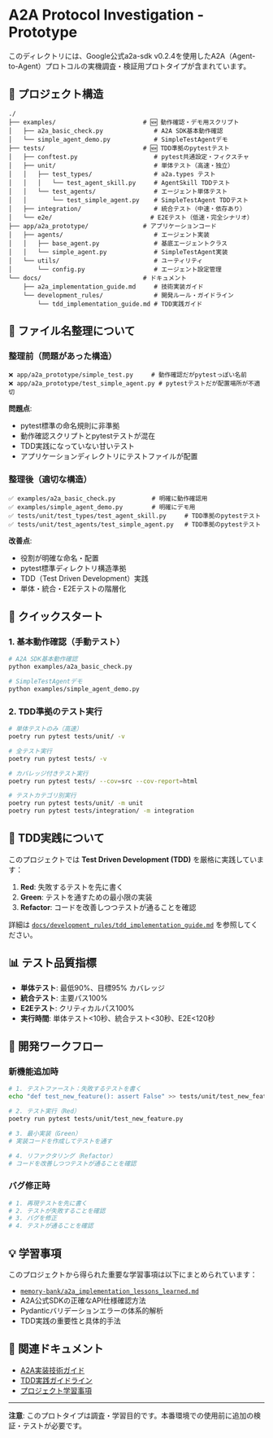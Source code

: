 # A2A Protocol Investigation - Prototype

このディレクトリには、Google公式a2a-sdk v0.2.4を使用したA2A（Agent-to-Agent）プロトコルの実機調査・検証用プロトタイプが含まれています。

## 📁 プロジェクト構造

```
./
├── examples/                        # 🆕 動作確認・デモ用スクリプト
│   ├── a2a_basic_check.py              # A2A SDK基本動作確認
│   └── simple_agent_demo.py            # SimpleTestAgentデモ
├── tests/                           # 🆕 TDD準拠のpytestテスト
│   ├── conftest.py                     # pytest共通設定・フィクスチャ
│   ├── unit/                           # 単体テスト（高速・独立）
│   │   ├── test_types/                 # a2a.types テスト
│   │   │   └── test_agent_skill.py     # AgentSkill TDDテスト
│   │   └── test_agents/                # エージェント単体テスト
│   │       └── test_simple_agent.py    # SimpleTestAgent TDDテスト
│   ├── integration/                    # 統合テスト（中速・依存あり）
│   └── e2e/                           # E2Eテスト（低速・完全シナリオ）
├── app/a2a_prototype/               # アプリケーションコード
│   ├── agents/                         # エージェント実装
│   │   ├── base_agent.py               # 基底エージェントクラス
│   │   └── simple_agent.py             # SimpleTestAgent実装
│   └── utils/                          # ユーティリティ
│       └── config.py                   # エージェント設定管理
└── docs/                            # ドキュメント
    ├── a2a_implementation_guide.md     # 技術実装ガイド
    └── development_rules/              # 開発ルール・ガイドライン
        └── tdd_implementation_guide.md # TDD実践ガイド
```

## 🔄 ファイル名整理について

### 整理前（問題があった構造）

```
❌ app/a2a_prototype/simple_test.py     # 動作確認だがpytestっぽい名前
❌ app/a2a_prototype/test_simple_agent.py # pytestテストだが配置場所が不適切
```

**問題点**:
- pytest標準の命名規則に非準拠
- 動作確認スクリプトとpytestテストが混在
- TDD実践になっていない甘いテスト
- アプリケーションディレクトリにテストファイルが配置

### 整理後（適切な構造）

```
✅ examples/a2a_basic_check.py          # 明確に動作確認用
✅ examples/simple_agent_demo.py        # 明確にデモ用
✅ tests/unit/test_types/test_agent_skill.py     # TDD準拠のpytestテスト
✅ tests/unit/test_agents/test_simple_agent.py   # TDD準拠のpytestテスト
```

**改善点**:
- 役割が明確な命名・配置
- pytest標準ディレクトリ構造準拠
- TDD（Test Driven Development）実践
- 単体・統合・E2Eテストの階層化

## 🚀 クイックスタート

### 1. 基本動作確認（手動テスト）

```bash
# A2A SDK基本動作確認
python examples/a2a_basic_check.py

# SimpleTestAgentデモ
python examples/simple_agent_demo.py
```

### 2. TDD準拠のテスト実行

```bash
# 単体テストのみ（高速）
poetry run pytest tests/unit/ -v

# 全テスト実行
poetry run pytest tests/ -v

# カバレッジ付きテスト実行
poetry run pytest tests/ --cov=src --cov-report=html

# テストカテゴリ別実行
poetry run pytest tests/unit/ -m unit
poetry run pytest tests/integration/ -m integration
```

## 🎯 TDD実践について

このプロジェクトでは **Test Driven Development (TDD)** を厳格に実践しています：

1. **Red**: 失敗するテストを先に書く
2. **Green**: テストを通すための最小限の実装
3. **Refactor**: コードを改善しつつテストが通ることを確認

詳細は [`docs/development_rules/tdd_implementation_guide.md`](../../docs/development_rules/tdd_implementation_guide.md) を参照してください。

## 📊 テスト品質指標

- **単体テスト**: 最低90%、目標95% カバレッジ
- **統合テスト**: 主要パス100%
- **E2Eテスト**: クリティカルパス100%
- **実行時間**: 単体テスト<10秒、統合テスト<30秒、E2E<120秒

## 🔧 開発ワークフロー

### 新機能追加時

```bash
# 1. テストファースト：失敗するテストを書く
echo "def test_new_feature(): assert False" >> tests/unit/test_new_feature.py

# 2. テスト実行（Red）
poetry run pytest tests/unit/test_new_feature.py

# 3. 最小実装（Green）
# 実装コードを作成してテストを通す

# 4. リファクタリング（Refactor）
# コードを改善しつつテストが通ることを確認
```

### バグ修正時

```bash
# 1. 再現テストを先に書く
# 2. テストが失敗することを確認
# 3. バグを修正
# 4. テストが通ることを確認
```

## 💡 学習事項

このプロジェクトから得られた重要な学習事項は以下にまとめられています：

- [`memory-bank/a2a_implementation_lessons_learned.md`](../../memory-bank/a2a_implementation_lessons_learned.md)
- A2A公式SDKの正確なAPI仕様確認方法
- Pydanticバリデーションエラーの体系的解析
- TDD実践の重要性と具体的手法

## 🔗 関連ドキュメント

- [A2A実装技術ガイド](../../docs/a2a_implementation_guide.md)
- [TDD実践ガイドライン](../../docs/development_rules/tdd_implementation_guide.md)
- [プロジェクト学習事項](../../memory-bank/a2a_implementation_lessons_learned.md)

---

**注意**: このプロトタイプは調査・学習目的です。本番環境での使用前に追加の検証・テストが必要です。 